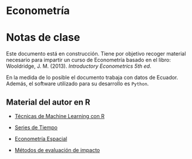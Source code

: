 # Econometría

# Notas de clase

Este documento está en construcción. Tiene por objetivo recoger material necesario para impartir un curso de Econometría basado en el libro: Wooldridge, J. M. (2013). *Introductory Econometrics 5th ed*.

En la medida de lo posible el documento trabaja con datos de Ecuador. Además, el software utilizado para su desarrollo es `Python`.

## Material del autor en R

-   [Técnicas de Machine Learning con R](https://bookdown.org/victor_morales/TecnicasML/)

-   [Series de Tiempo](https://bookdown.org/victor_morales/SeriesdeTiempo/)

-   [Econometría Espacial](https://bookdown.org/victor_morales/SpatialEconometrics/)

-   [Métodos de evaluación de impacto](https://bookdown.org/victor_morales/ImpactEvaluation/)

```{tableofcontents}
```
